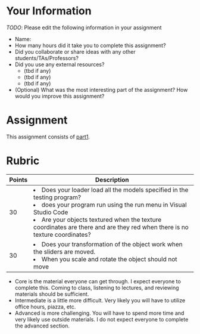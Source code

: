 # Your Information

*TODO*: Please edit the following information in your assignment

* Name:
* How many hours did it take you to complete this assignment? 
* Did you collaborate or share ideas with any other students/TAs/Professors? 
* Did you use any external resources? 
  * (tbd if any)
  * (tbd if any)
  * (tbd if any)
* (Optional) What was the most interesting part of the assignment? How would you improve this assignment?

# Assignment

This assignment consists of [part1](./part1).

# Rubric


|Points| Description|
|------| --------------------------------------|
| 30 | <li> Does your loader load all the models specified in the testing program? </li> <li>does your program run using the run menu in Visual Studio Code</li> <li> Are your objects textured when the texture coordinates are there and are they red when there is no texture coordinates? </li>
| 30 | <li> Does your transformation of the object work when the sliders are  moved.</li><li> When you scale and rotate the object should not move </li>




* Core is the material everyone can get through. I expect everyone to complete this. Coming to class, listening to lectures, and reviewing materials should be sufficient.
* Intermediate is a little more difficult. Very likely you will have to utilize office hours, piazza, etc.
* Advanced is more challenging. You will have to spend more time and very likely use outside materials. I do not expect everyone to complete the advanced section.
